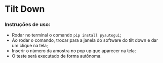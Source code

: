 # Tilt Down

### Instruções de uso:
- Rodar no terminal o comando `pip install pyautogui`;
- Ao rodar o comando, trocar para a janela do software do tilt down e dar um clique na tela;
- Inserir o número da amostra no pop up que aparecer na tela;
- O teste será executado de forma autônoma.
